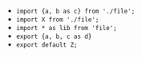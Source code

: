- `import {a, b as c} from './file';`
- `import X from './file';`
- `import * as lib from 'file';`
- `export {a, b, c as d}`
- `export default Z;`

